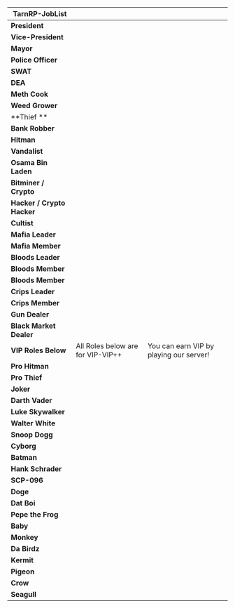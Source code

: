 | **TarnRP-JobList**             |   |   |
|----------------------------|---|---|
| **President**              |   |   |
| **Vice-President**         |   |   |
| **Mayor**                  |   |   |
| **Police Officer**         |   |   |
| **SWAT**                   |   |   |
| **DEA**                    |   |   |
| **Meth Cook**              |   |   |
| **Weed Grower**            |   |   |
| **Thief **                 |   |   |
| **Bank Robber**            |   |   |
| **Hitman**                 |   |   |
| **Vandalist**              |   |   |
| **Osama Bin Laden**        |   |   |
| **Bitminer / Crypto**      |   |   |
| **Hacker / Crypto Hacker** |   |   |
| **Cultist**                |   |   |
| **Mafia Leader**           |   |   |
| **Mafia Member**           |   |   |
| **Bloods Leader**          |   |   |
| **Bloods Member**          |   |   |
| **Bloods Member**          |   |   |
| **Crips Leader**           |   |   |
| **Crips Member**           |   |   |
| **Gun Dealer**             |   |   |
| **Black Market Dealer**    |   |   |
| **VIP Roles Below**        |  All Roles below are for VIP-VIP++ |  You can earn VIP by playing our server!  |
| **Pro Hitman**             |   |   |
| **Pro Thief**              |   |   |
| **Joker**                  |   |   |
| **Darth Vader**            |   |   |
| **Luke Skywalker**         |   |   |
| **Walter White**           |   |   |
| **Snoop Dogg**             |   |   |
| **Cyborg**                 |   |   |
| **Batman**                 |   |   |
| **Hank Schrader**          |   |   |
| **SCP-096**                |   |   |
| **Doge**                   |   |   |
| **Dat Boi**                |   |   |
| **Pepe the Frog**          |   |   |
| **Baby**                   |   |   |
| **Monkey**                 |   |   |
| **Da Birdz**               |   |   |
| **Kermit**                 |   |   |
| **Pigeon**                 |   |   |
| **Crow**                   |   |   |
| **Seagull**                |   |   |
